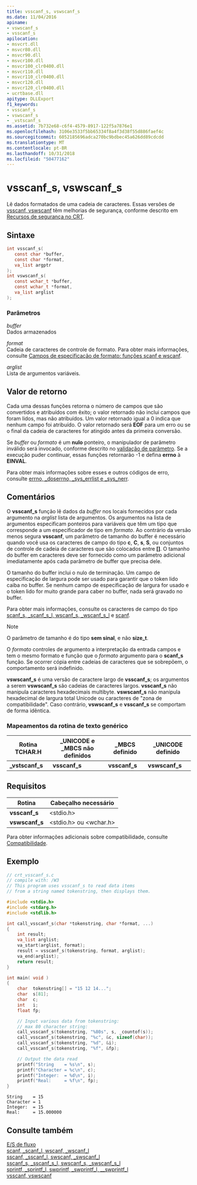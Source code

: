 ```yaml
---
title: vsscanf_s, vswscanf_s
ms.date: 11/04/2016
apiname:
- vswscanf_s
- vsscanf_s
apilocation:
- msvcrt.dll
- msvcr80.dll
- msvcr90.dll
- msvcr100.dll
- msvcr100_clr0400.dll
- msvcr110.dll
- msvcr110_clr0400.dll
- msvcr120.dll
- msvcr120_clr0400.dll
- ucrtbase.dll
apitype: DLLExport
f1_keywords:
- vsscanf_s
- vswscanf_s
- _vstscanf_s
ms.assetid: 7b732e68-c6f4-4579-8917-122f5a7876e1
ms.openlocfilehash: 3106e3533f5bb65334f8a4f3d38f55d886faef4c
ms.sourcegitcommit: 6052185696adca270bc9bdbec45a626dd89cdcdd
ms.translationtype: MT
ms.contentlocale: pt-BR
ms.lasthandoff: 10/31/2018
ms.locfileid: "50477162"
---
```

# <a name="vsscanfs-vswscanfs"></a>vsscanf_s, vswscanf_s

Lê dados formatados de uma cadeia de caracteres. Essas versões de [vsscanf, vswscanf](vsscanf-vswscanf.md) têm melhorias de segurança, conforme descrito em [Recursos de segurança no CRT](../../c-runtime-library/security-features-in-the-crt.md).

## <a name="syntax"></a>Sintaxe

```C
int vsscanf_s(
   const char *buffer,
   const char *format,
   va_list argptr
);
int vswscanf_s(
   const wchar_t *buffer,
   const wchar_t *format,
   va_list arglist
);
```

### <a name="parameters"></a>Parâmetros

*buffer*<br/>
Dados armazenados

*format*<br/>
Cadeia de caracteres de controle de formato. Para obter mais informações, consulte [Campos de especificação de formato: funções scanf e wscanf](../../c-runtime-library/format-specification-fields-scanf-and-wscanf-functions.md).

*arglist*<br/>
Lista de argumentos variáveis.

## <a name="return-value"></a>Valor de retorno

Cada uma dessas funções retorna o número de campos que são convertidos e atribuídos com êxito; o valor retornado não inclui campos que foram lidos, mas não atribuídos. Um valor retornado igual a 0 indica que nenhum campo foi atribuído. O valor retornado será **EOF** para um erro ou se o final da cadeia de caracteres for atingido antes da primeira conversão.

Se *buffer* ou *formato* é um **nulo** ponteiro, o manipulador de parâmetro inválido será invocado, conforme descrito no [validação de parâmetro](../../c-runtime-library/parameter-validation.md). Se a execução puder continuar, essas funções retornarão -1 e defina **errno** à **EINVAL**.

Para obter mais informações sobre esses e outros códigos de erro, consulte [errno, _doserrno, _sys_errlist e _sys_nerr](../../c-runtime-library/errno-doserrno-sys-errlist-and-sys-nerr.md).

## <a name="remarks"></a>Comentários

O **vsscanf_s** função lê dados da *buffer* nos locais fornecidos por cada argumento na *arglist* lista de argumentos. Os argumentos na lista de argumentos especificam ponteiros para variáveis que têm um tipo que corresponde a um especificador de tipo em *formato*. Ao contrário da versão menos segura **vsscanf**, um parâmetro de tamanho do buffer é necessário quando você usa os caracteres de campo do tipo **c**, **C**, **s**, **S**, ou conjuntos de controle de cadeia de caracteres que são colocados entre **[]**. O tamanho do buffer em caracteres deve ser fornecido como um parâmetro adicional imediatamente após cada parâmetro de buffer que precisa dele.

O tamanho do buffer inclui o nulo de terminação. Um campo de especificação de largura pode ser usado para garantir que o token lido caiba no buffer. Se nenhum campo de especificação de largura for usado e o token lido for muito grande para caber no buffer, nada será gravado no buffer.

Para obter mais informações, consulte os caracteres de campo do tipo [scanf_s, _scanf_s_l, wscanf_s, _wscanf_s_l](scanf-s-scanf-s-l-wscanf-s-wscanf-s-l.md) e [scanf](../../c-runtime-library/scanf-type-field-characters.md).

> [!NOTE]
> O parâmetro de tamanho é do tipo **sem sinal**, e não **size_t**.

O *formato* controles de argumento a interpretação da entrada campos e tem o mesmo formato e função que o *formato* argumento para o **scanf_s** função. Se ocorrer cópia entre cadeias de caracteres que se sobrepõem, o comportamento será indefinido.

**vswscanf_s** é uma versão de caractere largo de **vsscanf_s**; os argumentos a serem **vswscanf_s** são cadeias de caracteres largos. **vsscanf_s** não manipula caracteres hexadecimais multibyte. **vswscanf_s** não manipula hexadecimal de largura total Unicode ou caracteres de "zona de compatibilidade". Caso contrário, **vswscanf_s** e **vsscanf_s** se comportam de forma idêntica.

### <a name="generic-text-routine-mappings"></a>Mapeamentos da rotina de texto genérico

|Rotina TCHAR.H|_UNICODE e _MBCS não definidos|_MBCS definido|_UNICODE definido|
|---------------------|------------------------------------|--------------------|-----------------------|
|**_vstscanf_s**|**vsscanf_s**|**vsscanf_s**|**vswscanf_s**|

## <a name="requirements"></a>Requisitos

|Rotina|Cabeçalho necessário|
|-------------|---------------------|
|**vsscanf_s**|\<stdio.h>|
|**vswscanf_s**|\<stdio.h> ou \<wchar.h>|

Para obter informações adicionais sobre compatibilidade, consulte [Compatibilidade](../../c-runtime-library/compatibility.md).

## <a name="example"></a>Exemplo

```C
// crt_vsscanf_s.c
// compile with: /W3
// This program uses vsscanf_s to read data items
// from a string named tokenstring, then displays them.

#include <stdio.h>
#include <stdarg.h>
#include <stdlib.h>

int call_vsscanf_s(char *tokenstring, char *format, ...)
{
    int result;
    va_list arglist;
    va_start(arglist, format);
    result = vsscanf_s(tokenstring, format, arglist);
    va_end(arglist);
    return result;
}

int main( void )
{
    char  tokenstring[] = "15 12 14...";
    char  s[81];
    char  c;
    int   i;
    float fp;

    // Input various data from tokenstring:
    // max 80 character string:
    call_vsscanf_s(tokenstring, "%80s", s, _countof(s));
    call_vsscanf_s(tokenstring, "%c", &c, sizeof(char));
    call_vsscanf_s(tokenstring, "%d", &i);
    call_vsscanf_s(tokenstring, "%f", &fp);

    // Output the data read
    printf("String    = %s\n", s);
    printf("Character = %c\n", c);
    printf("Integer:  = %d\n", i);
    printf("Real:     = %f\n", fp);
}
```

```Output
String    = 15
Character = 1
Integer:  = 15
Real:     = 15.000000
```

## <a name="see-also"></a>Consulte também

[E/S de fluxo](../../c-runtime-library/stream-i-o.md)<br/>
[scanf, _scanf_l, wscanf, _wscanf_l](scanf-scanf-l-wscanf-wscanf-l.md)<br/>
[sscanf, _sscanf_l, swscanf, _swscanf_l](sscanf-sscanf-l-swscanf-swscanf-l.md)<br/>
[sscanf_s, _sscanf_s_l, swscanf_s, _swscanf_s_l](sscanf-s-sscanf-s-l-swscanf-s-swscanf-s-l.md)<br/>
[sprintf, _sprintf_l, swprintf, _swprintf_l, \__swprintf_l](sprintf-sprintf-l-swprintf-swprintf-l-swprintf-l.md)<br/>
[vsscanf, vswscanf](vsscanf-vswscanf.md)<br/>

